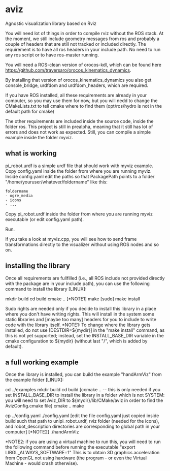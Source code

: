 aviz
====

Agnostic visualization library based on Rviz


You will need lot of things in order to compile rviz without the ROS stack. 
At the moment, we still include geometry messages from ros and 
probably a couple of headers that are still not tracked or included directly.
The requirement is to have all ros headers in your include path. 
No need to run any ros script or to have ros-master running.

You will need a ROS-clean version of orocos-kdl, which can be found 
here https://github.com/traversaro/orocos_kinematics_dynamics.

By installing that version of orocos_kinematics_dynamics 
you also get console_bridge, urdfdom and urdfdom_headers, which are required.

If you have ROS installed, all these requirements are already in your computer,
so you may use them for now, but you will nedd to change the CMakeLists.txt
to tell cmake where to find them (opt/ros/hydro is not in the default path for cmake)

The other requirements are included inside the source code, inside the folder ros. 
This project is still in prealpha, meaning that it still has lot of errors and does not work as expected. 
Still, you can compile a simple example inside the folder myviz.


what is working
---------

pi_robot.urdf is a simple urdf file that should work with myviz example.
Copy config.yaml inside the folder from where you are running myviz. 
Inside config.yaml edit the paths so that PackagePath points to a folder "/home/youruser/whatever/foldername" like this:
```
foldername
- ogre_media
- icons
- ...
```
Copy pi_robot.urdf inside the folder from where you are running myviz executable (or edit config.yaml path).

Run.

If you take a look at myviz.cpp, you will see how to send frame transformations directly to the visualizer 
without using ROS nodes and so on.


installing the library
---------------------
Once all requirements are fullfilled (i.e., all ROS include not provided directly with the package are in your include path), you can use the following command to install the library [LINUX]:

mkdir build
cd build
cmake .. [*NOTE1]
make
[sudo] make install

Sudo rights are needed only if you decide to install this library in a place where you don't have writing rights.
This will install in the system some static libraries and [maybe too many] headers for you to include to write code with the library itself.
*NOTE1:
To change where the library gets installed, do not use [DESTDIR=${mydir}] in the "make install" command, as this is not yet supported; instead,
set the INSTALL_BASE_DIR variable in the cmake configuration to ${mydir} (without last "/", which is added by default).

a full working example
----------------------
Once the library is installed, you can build the example "handArmViz" from the example folder [LINUX]:

cd ../examples
mkdir build
cd build
[ccmake ..  -- this is only needed if you set INSTALL_BASE_DIR to install the library in a folder which is not SYSTEM:
        you will need to set Aviz_DIR to ${mydir}/lib/CMake/aviz in order to find the AvizConfig.cmake file]
cmake ..
make

cp ../config.yaml ./config.yaml
[edit the file config.yaml just copied inside build such that path to unipi_robot.urdf, rviz folder (needed for the icons), 
and robot_description directories are corresponding to global path in your computer]
[*NOTE2]
./handArmViz


*NOTE2:
if you are using a virtual machine to run this, you will need to run the following command before running the executable
"export LIBGL_ALWAYS_SOFTWARE=1"
This is to obtain 3D graphics acceleration from OpenGL not using hardware (the program - or even the Virtual Machine - would crash otherwise).
